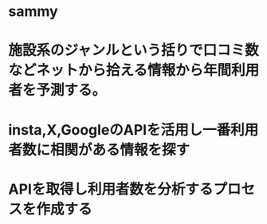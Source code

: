 # sammy
# 施設系のジャンルという括りで口コミ数などネットから拾える情報から年間利用者を予測する。
# insta,X,GoogleのAPIを活用し一番利用者数に相関がある情報を探す
# APIを取得し利用者数を分析するプロセスを作成する
